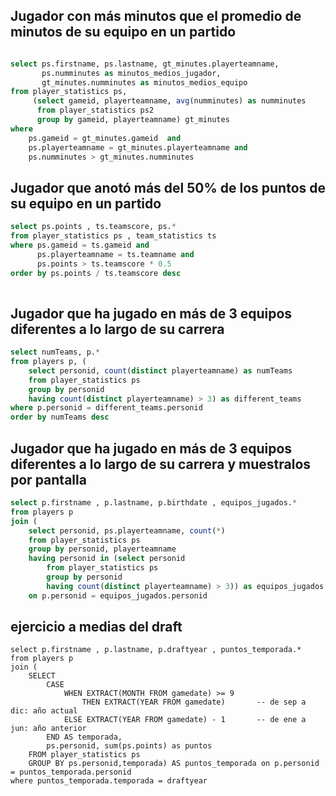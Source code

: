 ## Jugador con más minutos que el promedio de minutos de su equipo en un partido


```sql

select ps.firstname, ps.lastname, gt_minutes.playerteamname,
       ps.numminutes as minutos_medios_jugador, 
       gt_minutes.numminutes as minutos_medios_equipo
from player_statistics ps,
	 (select gameid, playerteamname, avg(numminutes) as numminutes
 	  from player_statistics ps2
 	  group by gameid, playerteamname) gt_minutes
where 
	ps.gameid = gt_minutes.gameid  and
	ps.playerteamname = gt_minutes.playerteamname and
	ps.numminutes > gt_minutes.numminutes 
```

## Jugador que anotó más del 50% de los puntos de su equipo en un partido

```sql
select ps.points , ts.teamscore, ps.* 
from player_statistics ps , team_statistics ts 
where ps.gameid = ts.gameid and 
      ps.playerteamname = ts.teamname and 
      ps.points > ts.teamscore * 0.5
order by ps.points / ts.teamscore desc
	
```

## Jugador que ha jugado en más de 3 equipos diferentes a lo largo de su carrera

```sql
select numTeams, p.*
from players p, (
	select personid, count(distinct playerteamname) as numTeams
	from player_statistics ps
	group by personid 
	having count(distinct playerteamname) > 3) as different_teams
where p.personid = different_teams.personid
order by numTeams desc
```

## Jugador que ha jugado en más de 3 equipos diferentes a lo largo de su carrera y muestralos por pantalla
```sql
select p.firstname , p.lastname, p.birthdate , equipos_jugados.*
from players p
join (
	select personid, ps.playerteamname, count(*)
	from player_statistics ps
	group by personid, playerteamname
	having personid in (select personid
		from player_statistics ps
		group by personid 
		having count(distinct playerteamname) > 3)) as equipos_jugados 
	on p.personid = equipos_jugados.personid
```

## ejercicio a medias del draft
```
select p.firstname , p.lastname, p.draftyear , puntos_temporada.*
from players p
join (
	SELECT 
	    CASE 
	        WHEN EXTRACT(MONTH FROM gamedate) >= 9 
	            THEN EXTRACT(YEAR FROM gamedate)       -- de sep a dic: año actual
	        ELSE EXTRACT(YEAR FROM gamedate) - 1       -- de ene a jun: año anterior
	    END AS temporada,
	    ps.personid, sum(ps.points) as puntos
	FROM player_statistics ps 
	GROUP BY ps.personid,temporada) AS puntos_temporada on p.personid = puntos_temporada.personid
where puntos_temporada.temporada = draftyear
```